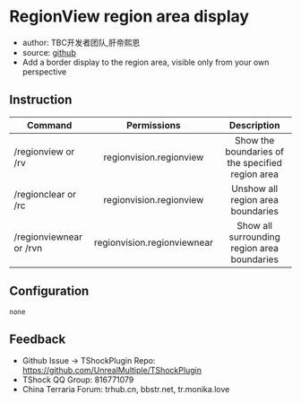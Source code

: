 # RegionView region area display

- author: TBC开发者团队,肝帝熙恩
- source: [github](https://github.com/RenderBr/RegionView)
- Add a border display to the region area, visible only from your own perspective

## Instruction

| Command                              |             Permissions              |     Description     |
|---------------------------------|:---------------------------:|:----------:|
| /regionview <region name> or /rv <region name> |   regionvision.regionview   |  Show the boundaries of the specified region area  |
| /regionclear or /rc              |   regionvision.regionview   | Unshow all region area boundaries |
| /regionviewnear or /rvn          | regionvision.regionviewnear | Show all surrounding region area boundaries |

## Configuration
```json5
none
```

## Feedback
- Github Issue -> TShockPlugin Repo: https://github.com/UnrealMultiple/TShockPlugin
- TShock QQ Group: 816771079
- China Terraria Forum: trhub.cn, bbstr.net, tr.monika.love
